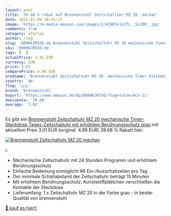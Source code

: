 ```yaml
---
layout: post
title: '39.68 % rabat auf Brennenstuhl Zeitschaltuhr MZ 20  mechan'
date: 2021-02-09 18:43:23
image: 'https://m.media-amazon.com/images/I/41983v1s2fL._SL200_.jpg'
comments: true
category: ofertas
author: ring
slug: 'B000KJR5S6-de Brennenstuhl Zeitschaltuhr MZ 20 mechanische Timer-...'
sku: 'B000KJR5S6-de'
tags: [  ]
actualPrice: 3.01 EUR
currency: EUR
price: 3.01
comparePrice: 4.99 EUR
prodname: 'Brennenstuhl Zeitschaltuhr MZ 20  mechanische Timer-Steckdose  Tages-Zeitschaltuhr mit erhöhtem Berührungsschutz  grau'
country: 'de'
flag: '🇩🇪'
brand: 'Brennenstuhl'
buyurl: 'https://www.amazon.de/dp/B000KJR5S6/?tag=tolees0ca-21'
descuento: '39.68'
average: '3.01'
---
```


Es gibt ein [Brennenstuhl Zeitschaltuhr MZ 20  mechanische Timer-Steckdose  Tages-Zeitschaltuhr mit erhöhtem Berührungsschutz  grau](https://www.amazon.de/dp/B000KJR5S6/?tag=tolees0ca-21) mit aktuellem Preis 3.01 EUR (original: 4.99 EUR) 39.68 % Rabatt hier:

[![Brennenstuhl Zeitschaltuhr MZ 20  mechan](https://m.media-amazon.com/images/I/41983v1s2fL._SL200_.jpg)](https://www.amazon.de/dp/B000KJR5S6/?tag=tolees0ca-21)

ℹ️:

- Mechanische Zeitschaltuhr mit 24 Stunden Programm und erhöhtem Berührungsschutz
- Einfache Bedienung ermöglicht 96 Ein-/Ausschaltzeiten pro Tag
- Der minimale Schaltabstand der Zeitschaltuhr beträgt 15 Minuten
- Mit erhöhtem Berührungsschutz: Kunststoffplättchen verschließen die Kontakte der Steckdose
- Lieferumfang: 1 x Zeitschaltuhr MZ 20 in der Farbe grau - in bester Qualität von brennenstuhl

[🛒 kauf es hier!!](https://www.amazon.de/dp/B000KJR5S6/?tag=tolees0ca-21)
